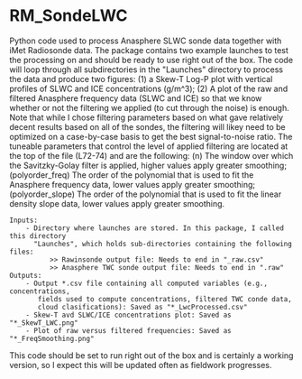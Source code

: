 # RM_SondeLWC
Python code used to process Anasphere SLWC sonde data together with iMet Radiosonde data. The package contains two example launches to test the processing on and should be ready to use right out of the box. The code will loop through all subdirectories in the "Launches" directory to process the data and produce two figures: (1) a Skew-T Log-P plot with vertical profiles of SLWC and ICE concentrations (g/m^3); (2) A plot of the raw and filtered Anasphere frequency data (SLWC and ICE) so that we know whether or not the filtering we applied (to cut through the noise) is enough. Note that while I chose filtering parameters based on what gave relatively decent results based on all of the sondes, the filtering will likey need to be optimized on a case-by-case basis to get the best signal-to-noise ratio. The tuneable parameters that control the level of applied filtering are located at the top of the file (L72-74) and are the following: (n) The window over which the Savitzky-Golay filter is applied, higher values apply greater smoothing; (polyorder_freq) The order of the polynomial that is used to fit the Anasphere frequency data, lower values apply greater smoothing; (polyorder_slope) The order of the polynomial that is used to fit the linear density slope data, lower values apply greater smoothing.  
```
Inputs:
    - Directory where launches are stored. In this package, I called this directory
      "Launches", which holds sub-directories containing the following files:
          >> Rawinsonde output file: Needs to end in "_raw.csv"
          >> Anasphere TWC sonde output file: Needs to end in ".raw"
Outputs:
    - Output *.csv file containing all computed variables (e.g., concentrations,
       fields used to compute concentrations, filtered TWC conde data, 
       cloud clasifications): Saved as "*_LwcProcessed.csv"
    - Skew-T avd SLWC/ICE concentrations plot: Saved as "*_SkewT_LWC.png"
    - Plot of raw versus filtered frequencies: Saved as "*_FreqSmoothing.png"
```
This code should be set to run right out of the box and is certainly a working version, so I expect this will be updated often as fieldwork progresses. 
